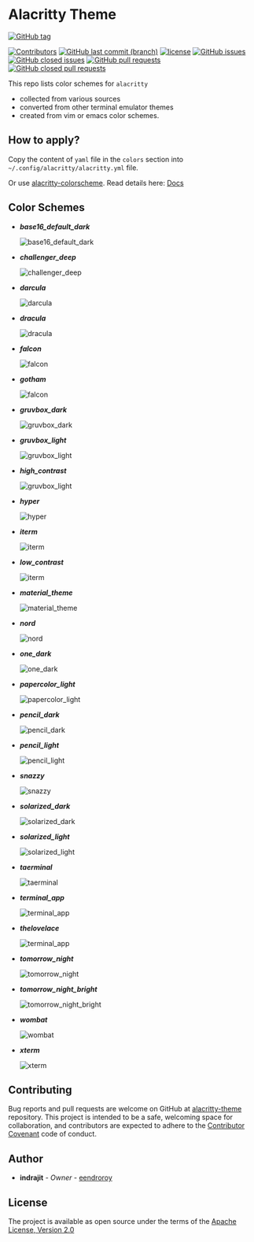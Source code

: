 # Alacritty Theme

[![GitHub tag](https://img.shields.io/github/tag/eendroroy/alacritty-theme.svg)](https://github.com/eendroroy/alacritty-theme/tags)

[![Contributors](https://img.shields.io/github/contributors/eendroroy/alacritty-theme.svg)](https://github.com/eendroroy/alacritty-theme/graphs/contributors)
[![GitHub last commit (branch)](https://img.shields.io/github/last-commit/eendroroy/alacritty-theme/master.svg)](https://github.com/eendroroy/alacritty-theme)
[![license](https://img.shields.io/github/license/eendroroy/alacritty-theme.svg)](https://github.com/eendroroy/alacritty-theme/blob/master/LICENSE)
[![GitHub issues](https://img.shields.io/github/issues/eendroroy/alacritty-theme.svg)](https://github.com/eendroroy/alacritty-theme/issues)
[![GitHub closed issues](https://img.shields.io/github/issues-closed/eendroroy/alacritty-theme.svg)](https://github.com/eendroroy/alacritty-theme/issues?q=is%3Aissue+is%3Aclosed)
[![GitHub pull requests](https://img.shields.io/github/issues-pr/eendroroy/alacritty-theme.svg)](https://github.com/eendroroy/alacritty-theme/pulls)
[![GitHub closed pull requests](https://img.shields.io/github/issues-pr-closed/eendroroy/alacritty-theme.svg)](https://github.com/eendroroy/alacritty-theme/pulls?q=is%3Apr+is%3Aclosed)

This repo lists color schemes for `alacritty`

- collected from various sources
- converted from other terminal emulator themes
- created from vim or emacs color schemes.

## How to apply?

Copy the content of `yaml` file in the `colors` section into `~/.config/alacritty/alacritty.yml` file.

Or use [alacritty-colorscheme](https://github.com/toggle-corp/alacritty-colorscheme). Read details here: [Docs](https://github.com/toggle-corp/alacritty-colorscheme/blob/master/README.md)

## Color Schemes

- **_base16_default_dark_**

  ![base16_default_dark](images/base16_default_dark.png)

- **_challenger_deep_**

  ![challenger_deep](images/challenger_deep.png)

- **_darcula_**

  ![darcula](images/darcula.png)

- **_dracula_**

  ![dracula](images/dracula.png)

- **_falcon_**

  ![falcon](images/falcon.png)

- **_gotham_**

  ![falcon](images/gotham.png)

- **_gruvbox_dark_**

  ![gruvbox_dark](images/gruvbox_dark.png)

- **_gruvbox_light_**

  ![gruvbox_light](images/gruvbox_light.png)

- **_high_contrast_**

  ![gruvbox_light](images/high_contrast.png)

- **_hyper_**

  ![hyper](images/hyper.png)

- **_iterm_**

  ![iterm](images/iterm.png)

- **_low_contrast_**

  ![iterm](images/low_contrast.png)

- **_material_theme_**

  ![material_theme](images/material_theme.png)

- **_nord_**

  ![nord](images/nord.png)

- **_one_dark_**

  ![one_dark](images/one_dark.png)

- **_papercolor_light_**

  ![papercolor_light](images/papercolor_light.png)

- **_pencil_dark_**

  ![pencil_dark](images/pencil_dark.png)

- **_pencil_light_**

  ![pencil_light](images/pencil_light.png)

- **_snazzy_**

  ![snazzy](images/snazzy.png)

- **_solarized_dark_**

  ![solarized_dark](images/solarized_dark.png)

- **_solarized_light_**

  ![solarized_light](images/solarized_light.png)

- **_taerminal_**

  ![taerminal](images/taerminal.png)

- **_terminal_app_**

  ![terminal_app](images/terminal_app.png)

- **_thelovelace_**

  ![terminal_app](images/thelovelace.png)

- **_tomorrow_night_**

  ![tomorrow_night](images/tomorrow_night.png)

- **_tomorrow_night_bright_**

  ![tomorrow_night_bright](images/tomorrow_night_bright.png)

- **_wombat_**

  ![wombat](images/wombat.png)

- **_xterm_**

  ![xterm](images/xterm.png)


## Contributing

Bug reports and pull requests are welcome on GitHub at [alacritty-theme](https://github.com/eendroroy/alacritty-theme) repository.
This project is intended to be a safe, welcoming space for collaboration, and contributors are expected to adhere to the [Contributor Covenant](http://contributor-covenant.org) code of conduct.

## Author

* **indrajit** - *Owner* - [eendroroy](https://github.com/eendroroy)

## License

The project is available as open source under the terms of the [Apache License, Version 2.0](LICENSE)
